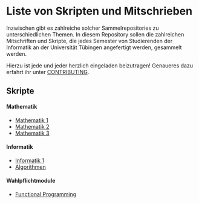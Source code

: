 # Liste von Skripten und Mitschrieben

Inzwischen gibt es zahlreiche solcher Sammelrepositories zu unterschiedlichen
Themen. In diesem Repository sollen die zahlreichen Mitschriften und Skripte,
die jedes Semester von Studierenden der Informatik an der Universität Tübingen
angefertigt werden, gesammelt werden.

Hierzu ist jede und jeder herzlich eingeladen beizutragen! Genaueres dazu
erfahrt ihr unter [CONTRIBUTING](/CONTRIBUTING.md).

## Skripte

#### Mathematik

+ [Mathematik 1](/veranstaltungen/mathematik/mathematik-1.md)
+ [Mathematik 2](/veranstaltungen/mathematik/mathematik-2.md)
+ [Mathematik 3](/veranstaltungen/mathematik/mathematik-3.md)


#### Informatik

+ [Informatik 1](/veranstaltungen/informatik/informatik-1.md)
+ [Algorithmen](/veranstaltungen/informatik/algorithmen.md)

#### Wahlpflichtmodule

+ [Functional Programming](/veranstaltungen/sonstige/functional-programming.md)

